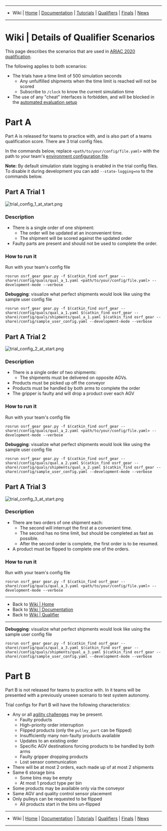 -------------------------------------------------
- Wiki | [Home](../README.md) | [Documentation](documentation.md) | [Tutorials](tutorials.md) | [Qualifiers](qualifier.md) | [Finals](finals.md) | [News](updates.md)
-------------------------------------------------

# Wiki | Details of Qualifier Scenarios

This page describes the scenarios that are used in [ARIAC 2020 qualification](qualifier.md).

The following applies to both scenarios:

* The trials have a time limit of 500 simulation seconds
  * Any unfulfilled shipments when the time limit is reached will not be scored
  * Subscribe to `/clock` to know the current simulation time
* The use of any "cheat" interfaces is forbidden, and will be blocked in the [automated evaluation setup](automated_evaluation.md)

# Part A
Part A is released for teams to practice with, and is also part of a teams qualification score.
There are 3 trial config files.

In the commands below, replace `<path/to/your/config/file.yaml>` with the path to your team's [environment configuration file](configuration_spec.md#markdown-header-competitor-configuration-file).

**Note:** By default simulation state logging is enabled in the trial config files. To disable it during development you can add `--state-logging=no` to the commands below.

## Part A Trial 1
![trial_config_1_at_start.png](https://bitbucket.org/repo/pB4bBb/images/2554684431-trial_config_1_at_start.png)


### Description

* There is a single order of one shipment:
    * The order will be updated at an inconvenient time.
    * The shipment will be scored against the updated order
* Faulty parts are present and should not be used to complete the order.

### How to run it

Run with your team's config file

```
rosrun osrf_gear gear.py -f $(catkin_find osrf_gear --share)/config/quals/qual_a_1.yaml <path/to/your/config/file.yaml> --development-mode --verbose
```

**Debugging**: visualize what perfect shipments would look like using the sample user config file

```
rosrun osrf_gear gear.py -f $(catkin_find osrf_gear --share)/config/quals/qual_a_1.yaml $(catkin_find osrf_gear --share)/config/quals/shipments/qual_a_1.yaml $(catkin_find osrf_gear --share)/config/sample_user_config.yaml --development-mode --verbose
```

## Part A Trial 2 
![trial_config_2_at_start.png](https://bitbucket.org/repo/pB4bBb/images/3724536791-trial_config_2_at_start.png)

### Description
* There is a single order of two shipments:
    * The shipments must be delivered on opposite AGVs.
* Products must be picked up off the conveyor
* Products must be handled by both arms to complete the order
* The gripper is faulty and will drop a product over each AGV

### How to run it

Run with your team's config file

```
rosrun osrf_gear gear.py -f $(catkin_find osrf_gear --share)/config/quals/qual_a_2.yaml <path/to/your/config/file.yaml> --development-mode --verbose
```

**Debugging**: visualize what perfect shipments would look like using the sample user config file

```
rosrun osrf_gear gear.py -f $(catkin_find osrf_gear --share)/config/quals/qual_a_2.yaml $(catkin_find osrf_gear --share)/config/quals/shipments/qual_a_2.yaml $(catkin_find osrf_gear --share)/config/sample_user_config.yaml --development-mode --verbose
```

## Part A Trial 3
![trial_config_3_at_start.png](https://bitbucket.org/repo/pB4bBb/images/4001782241-trial_config_3_at_start.png)

### Description

* There are two orders of one shipment each:
    * The second will interrupt the first at a convenient time.
    * The second has no time limit, but should be completed as fast as possible.
    * After the second order is complete, the first order is to be resumed.
* A product must be flipped to complete one of the orders.

### How to run it

Run with your team's config file

```
rosrun osrf_gear gear.py -f $(catkin_find osrf_gear --share)/config/quals/qual_a_3.yaml <path/to/your/config/file.yaml> --development-mode --verbose
```
-------------------------------------------------
- Back to [Wiki | Home](../README.md)
- Back to [Wiki | Documentation](documentation.md)
- Back to [Wiki | Qualifier](qualifier.md)
-------------------------------------------------
**Debugging**: visualize what perfect shipments would look like using the sample user config file

```
rosrun osrf_gear gear.py -f $(catkin_find osrf_gear --share)/config/quals/qual_a_3.yaml $(catkin_find osrf_gear --share)/config/quals/shipments/qual_a_3.yaml $(catkin_find osrf_gear --share)/config/sample_user_config.yaml --development-mode --verbose
```


# Part B

Part B is not released for teams to practice with.
In it teams will be presented with a previously unseen scenario to test system autonomy.

Trial configs for Part B will have the following characteristics:

* Any or all [agility challenges](agility_challenges.md) may be present.
    * Faulty products
    * High-priority order interruption
    * Flipped products (only the `pulley_part` can be flipped)
    * Insufficiently many non-faulty products available
    * Updates to an existing order
    * Specific AGV destinations forcing products to be handled by both arms
    * Faulty gripper dropping products
    * Lost sensor communication
* There will be at most 2 orders, each made up of at most 2 shipments
* Same 6 storage bins
    * Some bins may be empty
    * At most 1 product type per bin
* Some products may be available only via the conveyor
* Same AGV and quality control sensor placement
* Only pulleys can be requested to be flipped
    * All products start in the bins un-flipped
    
-------------------------------------------------
- Wiki | [Home](../README.md) | [Documentation](documentation.md) | [Tutorials](tutorials.md) | [Qualifiers](qualifier.md) | [Finals](finals.md) | [News](updates.md)
-------------------------------------------------
